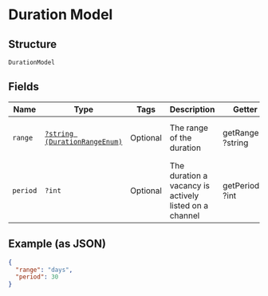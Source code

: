 
# Duration Model

## Structure

`DurationModel`

## Fields

| Name | Type | Tags | Description | Getter | Setter |
|  --- | --- | --- | --- | --- | --- |
| `range` | [`?string (DurationRangeEnum)`](../../doc/models/duration-range-enum.md) | Optional | The range of the duration | getRange(): ?string | setRange(?string range): void |
| `period` | `?int` | Optional | The duration a vacancy is actively listed on a channel | getPeriod(): ?int | setPeriod(?int period): void |

## Example (as JSON)

```json
{
  "range": "days",
  "period": 30
}
```

